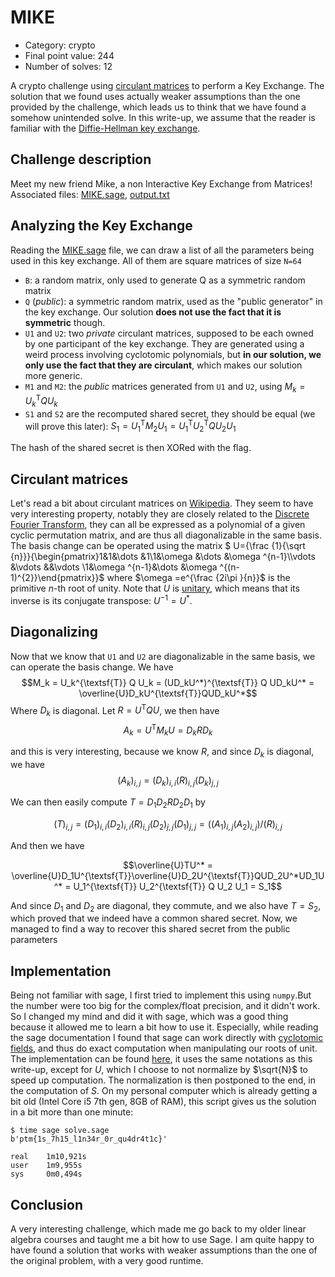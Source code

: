 # MIKE

- Category: crypto
- Final point value: 244
- Number of solves: 12

A crypto challenge using [circulant matrices](https://en.wikipedia.org/wiki/Circulant_matrix) to perform a Key Exchange. The solution that we found uses actually weaker assumptions than the one provided by the challenge, which leads us to think that we have found a somehow unintended solve. In this write-up, we assume that the reader is familiar with the [Diffie-Hellman key exchange](https://en.wikipedia.org/wiki/Diffie%E2%80%93Hellman_key_exchange).

## Challenge description

Meet my new friend Mike, a non Interactive Key Exchange from Matrices!
Associated files: [MIKE.sage](./MIKE.sage), [output.txt](./output.txt)

## Analyzing the Key Exchange

Reading the [MIKE.sage](./MIKE.sage) file, we can draw a list of all the parameters being used in this key exchange. All of them are square matrices of size `N=64`
- `B`: a random matrix, only used to generate Q as a symmetric random matrix
- `Q` (*public*): a symmetric random matrix, used as the "public generator" in the key exchange. Our solution **does not use the fact that it is symmetric** though.
- `U1` and `U2`: two *private* circulant matrices, supposed to be each owned by one participant of the key exchange. They are generated using a weird process involving cyclotomic polynomials, but **in our solution, we only use the fact that they are circulant**, which makes our solution more generic.
- `M1` and `M2`: the *public* matrices generated from `U1` and `U2`, using $M_k = U_k^{\textsf{T}} Q U_k$
- `S1` and `S2` are the recomputed shared secret, they should be equal (we will prove this later): $S_1 = U_1^{\textsf{T}} M_2 U_1 = U_1^{\textsf{T}} U_2^{\textsf{T}} Q U_2 U_1$

The hash of the shared secret is then XORed with the flag.

## Circulant matrices

Let's read a bit about circulant matrices on [Wikipedia](https://en.wikipedia.org/wiki/Circulant_matrix). They seem to have very interesting property, notably they are closely related to the [Discrete Fourier Transform](https://en.wikipedia.org/wiki/Discrete_Fourier_transform#The_unitary_DFT), they can all be expressed as a polynomial of a given cyclic permutation matrix, and are thus all diagonalizable in the same basis. The basis change can be operated using the matrix $ U={\frac {1}{\sqrt {n}}}{\begin{pmatrix}1&1&\dots &1\\1&\omega &\dots &\omega ^{n-1}\\\vdots &\vdots &&\vdots \\1&\omega ^{n-1}&\dots &\omega ^{(n-1)^{2}}\end{pmatrix}}$ where $\omega =e^{\frac {2i\pi }{n}}$ is the primitive $n$-th root of unity. Note that $U$ is [unitary](https://en.wikipedia.org/wiki/Unitary_matrix), which means that its inverse is its conjugate transpose: $U^{-1} = U^*$.

## Diagonalizing

Now that we know that `U1` and `U2` are diagonalizable in the same basis, we can operate the basis change. We have
$$M_k = U_k^{\textsf{T}} Q U_k = (UD_kU^*)^{\textsf{T}} Q UD_kU^* = \overline{U}D_kU^{\textsf{T}}QUD_kU^*$$
Where $D_k$ is diagonal. Let $R = U^{\textsf{T}}QU$, we then have
$$A_k = U^{\textsf{T}}M_kU = D_k R D_k$$

and this is very interesting, because we know $R$, and since $D_k$ is diagonal, we have
$$(A_k)_{i, j} = (D_k)_{i,i} (R)_{i,j}(D_k)_{j, j}$$

We can then easily compute $T = D_1D_2RD_2D_1$ by 

$$(T)_{i, j} = (D_1)_{i,i}(D_2)_{i,i} (R)_{i,j}(D_2)_{j, j}(D_1)_{j, j} = ((A_1)_{i, j} (A_2)_{i, j})/(R)_{i,j} $$

And then we have

$$\overline{U}TU^* = \overline{U}D_1U^{\textsf{T}}\overline{U}D_2U^{\textsf{T}}QUD_2U^*UD_1U^* = U_1^{\textsf{T}} U_2^{\textsf{T}} Q U_2 U_1 = S_1$$

And since $D_1$ and $D_2$ are diagonal, they commute, and we also have $T = S_2$, which proved that we indeed have a common shared secret. Now, we managed to find a way to recover this shared secret from the public parameters

## Implementation

Being not familiar with sage, I first tried to implement this using `numpy`.But the number were too big for the complex/float precision, and it didn't work. So I changed my mind and did it with sage, which was a good thing because it allowed me to learn a bit how to use it. Especially, while reading the sage documentation I found that sage can work directly with [cyclotomic fields](https://doc.sagemath.org/html/en/reference/number_fields/sage/rings/number_field/number_field.html#sage.rings.number_field.number_field.CyclotomicFieldFactory), and thus do exact computation when manipulating our roots of unit. The implementation can be found [here](./solve.sage), it uses the same notations as this write-up, except for $U$, which I choose to not normalize by $\sqrt{N}$ to speed up computation. The normalization is then postponed to the end, in the computation of $S$. On my personal computer which is already getting a bit old (Intel Core i5 7th gen, 8GB of RAM), this script gives us the solution in a bit more than one minute:
```shell
$ time sage solve.sage
b'ptm{1s_7h15_l1n34r_0r_qu4dr4t1c}'

real    1m10,921s
user    1m9,955s
sys     0m0,494s
```

## Conclusion

A very interesting challenge, which made me go back to my older linear algebra courses and taught me a bit how to use Sage. I am quite happy to have found a solution that works with weaker assumptions than the one of the original problem, with a very good runtime.